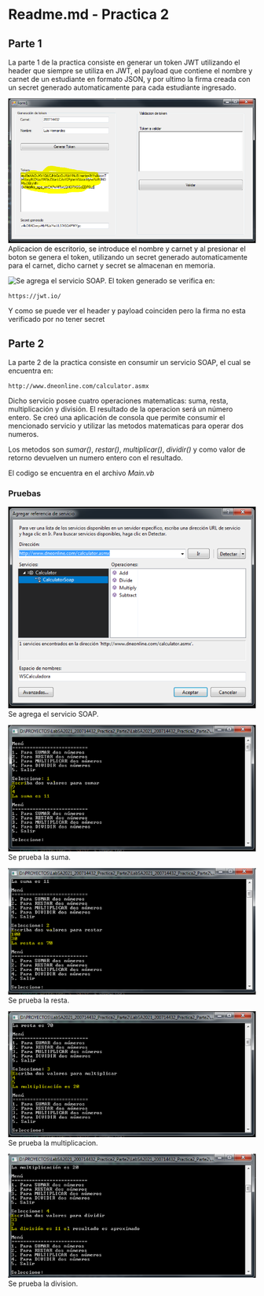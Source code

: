 # Readme.md - Practica 2

## Parte 1
La parte 1 de la practica consiste en generar un token JWT utilizando el header que siempre se utiliza en JWT, el payload que contiene el nombre y carnet de un estudiante en formato JSON, y por ultimo la firma creada con un secret generado automaticamente para cada estudiante ingresado.

![Se agrega el servicio SOAP.](https://github.com/kalabajouie/LabSA2021_200714432/blob/Practica2/Parte1/p2_11.PNG "Aplicacion de escritorio, se introduce el nombre y carnet y al presionar el boton se genera el token, utilizando un secret generado automaticamente para el carnet, dicho carnet y secret se almacenan en memoria.")
Aplicacion de escritorio, se introduce el nombre y carnet y al presionar el boton se genera el token, utilizando un secret generado automaticamente para el carnet, dicho carnet y secret se almacenan en memoria.


![Se agrega el servicio SOAP.](https://github.com/kalabajouie/LabSA2021_200714432/blob/Practica2/Parte2/p2_12.PNG "Se agrega el servicio SOAP.")
El token generado se verifica en:
```
https://jwt.io/
```
Y como se puede ver el header y payload coinciden pero la firma no esta verificado por no tener secret


## Parte 2
La parte 2 de la practica consiste en consumir un servicio SOAP, el cual se encuentra en:

```
http://www.dneonline.com/calculator.asmx
```
Dicho servicio posee cuatro operaciones matematicas: suma, resta, multiplicación y división. El resultado de la operacion será un número entero. Se creó una aplicación de consola que permite consumir el mencionado servicio y utilizar las metodos matematicas para operar dos numeros.

Los metodos son _sumar()_, _restar()_, _multiplicar()_, _dividir()_ y como valor de retorno devuelven un numero entero con el resultado.

El codigo se encuentra en el archivo _Main.vb_

### Pruebas

![Se agrega el servicio SOAP.](https://github.com/kalabajouie/LabSA2021_200714432/blob/Practica2/Parte2/p2_1.PNG "Se agrega el servicio SOAP.")
Se agrega el servicio SOAP.

![Se prueba la suma.](https://github.com/kalabajouie/LabSA2021_200714432/blob/Practica2/Parte2/p2_2.PNG "Se prueba la suma.")
Se prueba la suma.

![Se prueba la resta.](https://github.com/kalabajouie/LabSA2021_200714432/blob/Practica2/Parte2/p2_3.PNG "Se prueba la resta.")
Se prueba la resta.

![Se prueba la multiplicacion.](https://github.com/kalabajouie/LabSA2021_200714432/blob/Practica2/Parte2/p2_4.PNG "Se prueba la multiplicacion.")
Se prueba la multiplicacion.

![Se prueba la division.](https://github.com/kalabajouie/LabSA2021_200714432/blob/Practica2/Parte2/p2_5.PNG "Se prueba la division.")
Se prueba la division.

